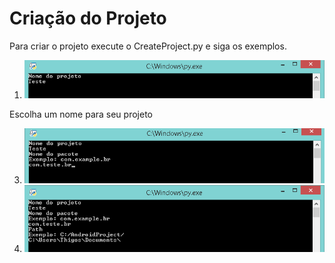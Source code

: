# Criação do Projeto

Para criar o projeto execute o CreateProject.py e siga os exemplos.

1. ![Create1](Create1.png)

Escolha um nome para seu projeto

3. ![Create2](Create2.png)
4. ![Create3](Create3.png)
